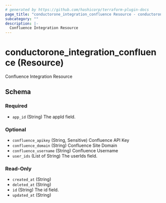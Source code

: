 ```yaml
---
# generated by https://github.com/hashicorp/terraform-plugin-docs
page_title: "conductorone_integration_confluence Resource - conductorone"
subcategory: ""
description: |-
  Confluence Integration Resource
---
```


# conductorone_integration_confluence (Resource)

Confluence Integration Resource



<!-- schema generated by tfplugindocs -->
## Schema

### Required

- `app_id` (String) The appId field.

### Optional

- `confluence_apikey` (String, Sensitive) Confluence API Key
- `confluence_domain` (String) Confluence Site Domain
- `confluence_username` (String) Confluence Username
- `user_ids` (List of String) The userIds field.

### Read-Only

- `created_at` (String)
- `deleted_at` (String)
- `id` (String) The id field.
- `updated_at` (String)
